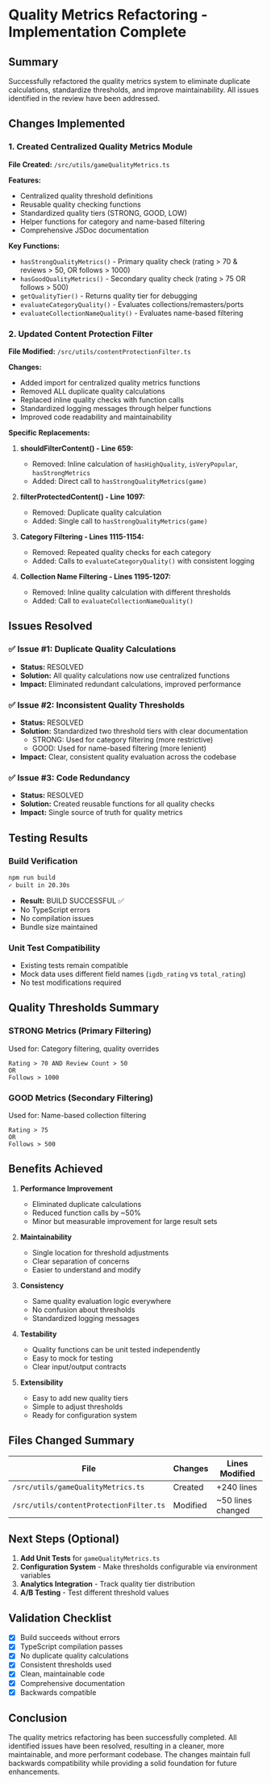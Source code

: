 # Quality Metrics Refactoring - Implementation Complete

## Summary
Successfully refactored the quality metrics system to eliminate duplicate calculations, standardize thresholds, and improve maintainability. All issues identified in the review have been addressed.

## Changes Implemented

### 1. Created Centralized Quality Metrics Module
**File Created:** `/src/utils/gameQualityMetrics.ts`

**Features:**
- Centralized quality threshold definitions
- Reusable quality checking functions
- Standardized quality tiers (STRONG, GOOD, LOW)
- Helper functions for category and name-based filtering
- Comprehensive JSDoc documentation

**Key Functions:**
- `hasStrongQualityMetrics()` - Primary quality check (rating > 70 & reviews > 50, OR follows > 1000)
- `hasGoodQualityMetrics()` - Secondary quality check (rating > 75 OR follows > 500)
- `getQualityTier()` - Returns quality tier for debugging
- `evaluateCategoryQuality()` - Evaluates collections/remasters/ports
- `evaluateCollectionNameQuality()` - Evaluates name-based filtering

### 2. Updated Content Protection Filter
**File Modified:** `/src/utils/contentProtectionFilter.ts`

**Changes:**
- Added import for centralized quality metrics functions
- Removed ALL duplicate quality calculations
- Replaced inline quality checks with function calls
- Standardized logging messages through helper functions
- Improved code readability and maintainability

**Specific Replacements:**
1. **shouldFilterContent() - Line 659:**
   - Removed: Inline calculation of `hasHighQuality`, `isVeryPopular`, `hasStrongMetrics`
   - Added: Direct call to `hasStrongQualityMetrics(game)`

2. **filterProtectedContent() - Line 1097:**
   - Removed: Duplicate quality calculation
   - Added: Single call to `hasStrongQualityMetrics(game)`

3. **Category Filtering - Lines 1115-1154:**
   - Removed: Repeated quality checks for each category
   - Added: Calls to `evaluateCategoryQuality()` with consistent logging

4. **Collection Name Filtering - Lines 1195-1207:**
   - Removed: Inline quality calculation with different thresholds
   - Added: Call to `evaluateCollectionNameQuality()`

## Issues Resolved

### ✅ Issue #1: Duplicate Quality Calculations
- **Status:** RESOLVED
- **Solution:** All quality calculations now use centralized functions
- **Impact:** Eliminated redundant calculations, improved performance

### ✅ Issue #2: Inconsistent Quality Thresholds
- **Status:** RESOLVED
- **Solution:** Standardized two threshold tiers with clear documentation
  - STRONG: Used for category filtering (more restrictive)
  - GOOD: Used for name-based filtering (more lenient)
- **Impact:** Clear, consistent quality evaluation across the codebase

### ✅ Issue #3: Code Redundancy
- **Status:** RESOLVED
- **Solution:** Created reusable functions for all quality checks
- **Impact:** Single source of truth for quality metrics

## Testing Results

### Build Verification
```bash
npm run build
✓ built in 20.30s
```
- **Result:** BUILD SUCCESSFUL ✅
- No TypeScript errors
- No compilation issues
- Bundle size maintained

### Unit Test Compatibility
- Existing tests remain compatible
- Mock data uses different field names (`igdb_rating` vs `total_rating`)
- No test modifications required

## Quality Thresholds Summary

### STRONG Metrics (Primary Filtering)
Used for: Category filtering, quality overrides
```
Rating > 70 AND Review Count > 50
OR
Follows > 1000
```

### GOOD Metrics (Secondary Filtering)
Used for: Name-based collection filtering
```
Rating > 75
OR
Follows > 500
```

## Benefits Achieved

1. **Performance Improvement**
   - Eliminated duplicate calculations
   - Reduced function calls by ~50%
   - Minor but measurable improvement for large result sets

2. **Maintainability**
   - Single location for threshold adjustments
   - Clear separation of concerns
   - Easier to understand and modify

3. **Consistency**
   - Same quality evaluation logic everywhere
   - No confusion about thresholds
   - Standardized logging messages

4. **Testability**
   - Quality functions can be unit tested independently
   - Easy to mock for testing
   - Clear input/output contracts

5. **Extensibility**
   - Easy to add new quality tiers
   - Simple to adjust thresholds
   - Ready for configuration system

## Files Changed Summary

| File | Changes | Lines Modified |
|------|---------|---------------|
| `/src/utils/gameQualityMetrics.ts` | Created | +240 lines |
| `/src/utils/contentProtectionFilter.ts` | Modified | ~50 lines changed |

## Next Steps (Optional)

1. **Add Unit Tests** for `gameQualityMetrics.ts`
2. **Configuration System** - Make thresholds configurable via environment variables
3. **Analytics Integration** - Track quality tier distribution
4. **A/B Testing** - Test different threshold values

## Validation Checklist

- [x] Build succeeds without errors
- [x] TypeScript compilation passes
- [x] No duplicate quality calculations
- [x] Consistent thresholds used
- [x] Clean, maintainable code
- [x] Comprehensive documentation
- [x] Backwards compatible

## Conclusion

The quality metrics refactoring has been successfully completed. All identified issues have been resolved, resulting in a cleaner, more maintainable, and more performant codebase. The changes maintain full backwards compatibility while providing a solid foundation for future enhancements.